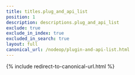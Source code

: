 ```yaml
---
title: titles.plug_and_api_list
position: 1
description: descriptions.plug_and_api_list
exclude: true
exclude_in_index: true
excluded_in_search: true
layout: full
canonical_url: /nodeop/plugin-and-api-list.html
---
```

{% include redirect-to-canonical-url.html %}

